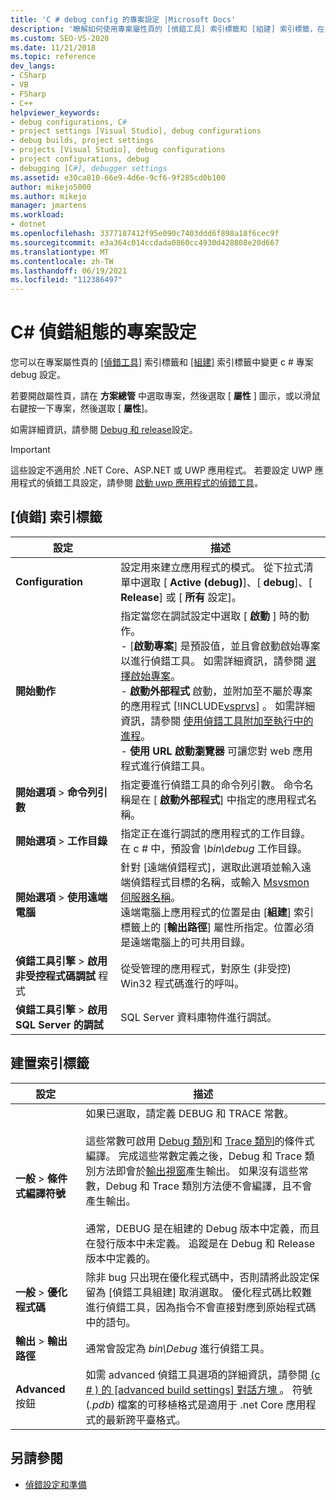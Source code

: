 ```yaml
---
title: 'C # debug config 的專案設定 |Microsoft Docs'
description: '瞭解如何使用專案屬性頁的 [偵錯工具] 索引標籤和 [組建] 索引標籤，在 Visual Studio 中變更 c # debug 設定的專案設定。'
ms.custom: SEO-VS-2020
ms.date: 11/21/2018
ms.topic: reference
dev_langs:
- CSharp
- VB
- FSharp
- C++
helpviewer_keywords:
- debug configurations, C#
- project settings [Visual Studio], debug configurations
- debug builds, project settings
- projects [Visual Studio], debug configurations
- project configurations, debug
- debugging [C#], debugger settings
ms.assetid: e30ca810-66e9-4d6e-9cf6-9f285cd0b100
author: mikejo5000
ms.author: mikejo
manager: jmartens
ms.workload:
- dotnet
ms.openlocfilehash: 3377187412f95e090c7403ddd6f898a18f6cec9f
ms.sourcegitcommit: e3a364c014ccdada0860cc4930d428808e20d667
ms.translationtype: MT
ms.contentlocale: zh-TW
ms.lasthandoff: 06/19/2021
ms.locfileid: "112386497"
---
```

# <a name="project-settings-for--c-debug-configurations"></a>C# 偵錯組態的專案設定

您可以在專案屬性頁的 [ [偵錯工具]](#debug-tab) 索引標籤和 [ [組建]](#build-tab) 索引標籤中變更 c # 專案 debug 設定。

若要開啟屬性頁，請在 **方案總管** 中選取專案，然後選取 [ **屬性** ] 圖示，或以滑鼠右鍵按一下專案，然後選取 [ **屬性**]。

如需詳細資訊，請參閱 [Debug 和 release](how-to-set-debug-and-release-configurations.md)設定。

>[!IMPORTANT]
>這些設定不適用於 .NET Core、ASP.NET 或 UWP 應用程式。 若要設定 UWP 應用程式的偵錯工具設定，請參閱 [啟動 uwp 應用程式的偵錯工具](start-a-debugging-session-for-a-store-app-in-visual-studio-vb-csharp-cpp-and-xaml.md)。

## <a name="debug-tab"></a>[偵錯] 索引標籤

|設定|描述|
|-------------------------------------| - |
| **Configuration** | 設定用來建立應用程式的模式。 從下拉式清單中選取 [ **Active (debug)**]、[ **debug**]、[ **Release**] 或 [ **所有** 設定]。 |
| **開始動作** | 指定當您在調試設定中選取 [ **啟動** ] 時的動作。<br />- [**啟動專案**] 是預設值，並且會啟動啟始專案以進行偵錯工具。 如需詳細資訊，請參閱 [選擇啟始專案](/previous-versions/visualstudio/visual-studio-2010/0s590bew(v=vs.100))。<br />- **啟動外部程式** 啟動，並附加至不屬於專案的應用程式 [!INCLUDE[vsprvs](../code-quality/includes/vsprvs_md.md)] 。 如需詳細資訊，請參閱 [使用偵錯工具附加至執行中的進程](attach-to-running-processes-with-the-visual-studio-debugger.md)。<br />- **使用 URL 啟動瀏覽器** 可讓您對 web 應用程式進行偵錯工具。 |
| **開始選項**  > **命令列引數** | 指定要進行偵錯工具的命令列引數。 命令名稱是在 [ **啟動外部程式**] 中指定的應用程式名稱。 |
| **開始選項**  > **工作目錄** | 指定正在進行調試的應用程式的工作目錄。 在 c # 中，預設會 *\bin\debug* 工作目錄。
| **開始選項**  > **使用遠端電腦**|針對 [遠端偵錯程式]，選取此選項並輸入遠端偵錯程式目標的名稱，或輸入 [Msvsmon 伺服器名稱](../debugger/remote-debugging.md)。 <br />遠端電腦上應用程式的位置是由 [**組建**] 索引標籤上的 [**輸出路徑**] 屬性所指定。位置必須是遠端電腦上的可共用目錄。
| **偵錯工具引擎**  > **啟用非受控程式碼調試** 程式 | 從受管理的應用程式，對原生 (非受控) Win32 程式碼進行的呼叫。 |
| **偵錯工具引擎**  > **啟用 SQL Server 的調試** | SQL Server 資料庫物件進行調試。 |

## <a name="build-tab"></a>建置索引標籤

|設定|描述|
|-------------|-----------------|
|**一般**  > **條件式編譯符號**|如果已選取，請定義 DEBUG 和 TRACE 常數。<br /><br /> 這些常數可啟用 [Debug 類別](/dotnet/api/system.diagnostics.debug)和 [Trace 類別](/dotnet/api/system.diagnostics.trace)的條件式編譯。 完成這些常數定義之後，Debug 和 Trace 類別方法即會於[輸出視窗](../ide/reference/output-window.md)產生輸出。 如果沒有這些常數，Debug 和 Trace 類別方法便不會編譯，且不會產生輸出。<br /><br />通常，DEBUG 是在組建的 Debug 版本中定義，而且在發行版本中未定義。 追蹤是在 Debug 和 Release 版本中定義的。|
|**一般**  > **優化程式碼**|除非 bug 只出現在優化程式碼中，否則請將此設定保留為 [偵錯工具組建] 取消選取。 優化程式碼比較難進行偵錯工具，因為指令不會直接對應到原始程式碼中的語句。|
|**輸出**  > **輸出路徑**|通常會設定為 *bin\Debug* 進行偵錯工具。|
|**Advanced** 按鈕|如需 advanced 偵錯工具選項的詳細資訊，請參閱 [ (c # ) 的 [advanced build settings] 對話方塊 ](../ide/reference/advanced-build-settings-dialog-box-csharp.md)。 符號 (*.pdb*) 檔案的可移植格式是適用于 .net Core 應用程式的最新跨平臺格式。

## <a name="see-also"></a>另請參閱
- [偵錯設定和準備](../debugger/debugger-settings-and-preparation.md)